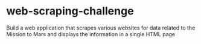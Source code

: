 # web-scraping-challenge
Build a web application that scrapes various websites for data related to the Mission to Mars and displays the information in a single HTML page
